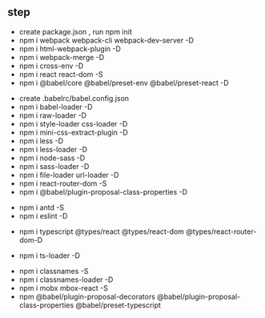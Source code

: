 ## step
+ create package.json , run npm init
+ npm i webpack webpack-cli webpack-dev-server -D
+ npm i html-webpack-plugin -D
+ npm i webpack-merge -D
+ npm i cross-env -D
+ npm i react react-dom -S
+ npm i @babel/core @babel/preset-env @babel/preset-react -D  
[^_^]: (@babel/core babel的核心库
@babel/preset-env 把es6,es7语法转换成es5
@babel/preset-react 把react语法转换为es5)
+ create .babelrc/babel.config.json
+ npm i babel-loader -D
+ npm i raw-loader -D
+ npm i style-loader css-loader -D
+ npm i mini-css-extract-plugin -D
+ npm i less -D
+ npm i less-loader -D
+ npm i node-sass -D
+ npm i sass-loader -D
+ npm i file-loader url-loader  -D
+ npm i react-router-dom -S
+ npm i @babel/plugin-proposal-class-properties -D
[^_^]: (用来编译类)
+ npm i antd -S
+ npm i eslint -D
[^_^]: (执行eslint init)
+ npm i typescript @types/react @types/react-dom @types/react-router-dom-D
[^_^]: (create tsconfig.json)
+ npm i ts-loader -D
[^_^]: (转换ts和tsx文件，react17后可以直接用babel进行直接转换)
+ npm i classnames -S
+ npm i classnames-loader -D
+ npm i mobx mbox-react -S
+ npm @babel/plugin-proposal-decorators @babel/plugin-proposal-class-properties
@babel/preset-typescript